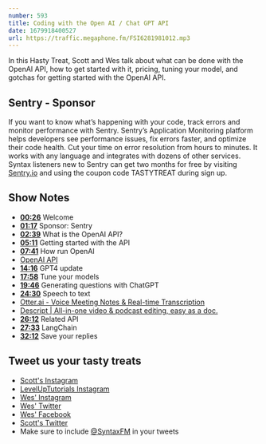 ```yaml
---
number: 593
title: Coding with the Open AI / Chat GPT API
date: 1679918400527
url: https://traffic.megaphone.fm/FSI6281981012.mp3
---
```


In this Hasty Treat, Scott and Wes talk about what can be done with the OpenAI API, how to get started with it, pricing, tuning your model, and gotchas for getting started with the OpenAI API.

## Sentry - Sponsor

If you want to know what’s happening with your code, track errors and monitor performance with Sentry. Sentry’s Application Monitoring platform helps developers see performance issues, fix errors faster, and optimize their code health. Cut your time on error resolution from hours to minutes. It works with any language and integrates with dozens of other services. Syntax listeners new to Sentry can get two months for  free by visiting [Sentry.io](https://sentry.io) and using the coupon code TASTYTREAT during sign up.

## Show Notes

* **[00:26](#t=00:26)** Welcome
* **[01:17](#t=01:17)** Sponsor: Sentry
* **[02:39](#t=02:39)** What is the OpenAI API?
* **[05:11](#t=05:11)** Getting started with the API
* **[07:41](#t=07:41)** How run OpenAI
* [OpenAI API](https://openai.com/blog/openai-api)
* **[14:16](#t=14:16)** GPT4 update
* **[17:58](#t=17:58)** Tune your models
* **[19:46](#t=19:46)** Generating questions with ChatGPT
* **[24:30](#t=24:30)** Speech to text
* [Otter.ai - Voice Meeting Notes & Real-time Transcription](https://otter.ai/)
* [Descript | All-in-one video & podcast editing, easy as a doc.](https://www.descript.com/)
* **[26:12](#t=26:12)** Related API
* **[27:33](#t=27:33)** LangChain
* **[32:12](#t=32:12)** Save your replies

## Tweet us your tasty treats

* [Scott's Instagram](https://www.instagram.com/stolinski/)
* [LevelUpTutorials Instagram](https://www.instagram.com/LevelUpTutorials/)
* [Wes' Instagram](https://www.instagram.com/wesbos/)
* [Wes' Twitter](https://twitter.com/wesbos)
* [Wes' Facebook](https://www.facebook.com/wesbos.developer)
* [Scott's Twitter](https://twitter.com/stolinski)
* Make sure to include [@SyntaxFM](https://twitter.com/SyntaxFM) in your tweets
